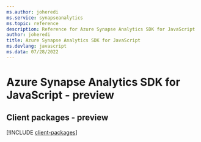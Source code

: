 ```yaml
---
ms.author: joheredi
ms.service: synapseanalytics
ms.topic: reference
description: Reference for Azure Synapse Analytics SDK for JavaScript
author: joheredi
title: Azure Synapse Analytics SDK for JavaScript
ms.devlang: javascript
ms.data: 07/28/2022
---
```

# Azure Synapse Analytics SDK for JavaScript - preview

## Client packages - preview
[!INCLUDE [client-packages](synapse-analytics-client-index.md)]